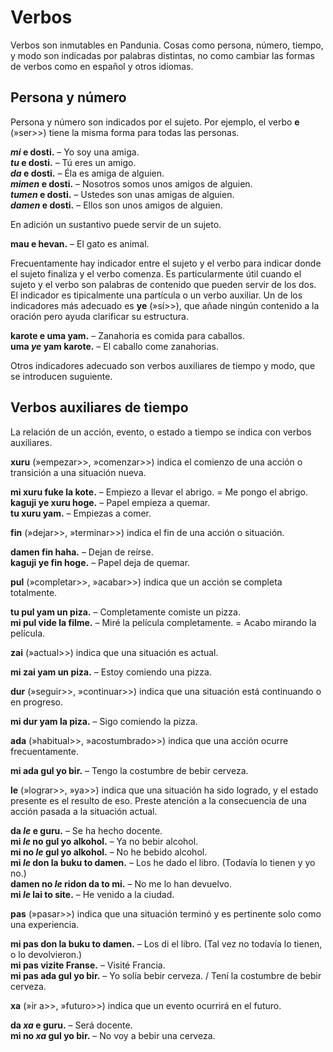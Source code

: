 # Verbos

Verbos son inmutables en Pandunia.
Cosas como persona, número, tiempo, y modo son indicadas por palabras distintas,
no como cambiar las formas de verbos como en español y otros idiomas.

## Persona y número

Persona y número son indicados por el sujeto.
Por ejemplo, el verbo
**e**
(»ser>>) tiene la misma forma para todas las personas.

**_mi_ e dosti.**
– Yo soy una amiga.  
**_tu_ e dosti.**
– Tú eres un amigo.  
**_da_ e dosti.**
– Éla es amiga de alguien.  
**_mimen_ e dosti.**
– Nosotros somos unos amigos de alguien.  
**_tumen_ e dosti.**
– Ustedes son unas amigas de alguien.  
**_damen_ e dosti.**
– Ellos son unos amigos de alguien.

En adición un sustantivo puede servir de un sujeto.

**mau e hevan.**
– El gato es animal.

Frecuentamente hay indicador entre el sujeto y el verbo
para indicar donde el sujeto finaliza y el verbo comenza.
Es particularmente útil cuando el sujeto y el verbo son palabras de contenido
que pueden servir de los dos.
El indicador es tipicalmente una partícula o un verbo auxiliar.
Un de los indicadores más adecuado es
**ye**
(»sí>>),
que añade ningún contenido a la oración
pero ayuda clarificar su estructura.

**karote e uma yam.**
– Zanahoria es comida para caballos.  
**uma _ye_ yam karote.**
– El caballo come zanahorias.

Otros indicadores adecuado son verbos auxiliares de tiempo y modo,
que se introducen suguiente.


## Verbos auxiliares de tiempo

La relación de un acción, evento, o estado a tiempo se indica con verbos auxiliares.

**xuru**
(»empezar>>, »comenzar>>)
indica el comienzo de una acción o transición a una situación nueva.

**mi xuru fuke la kote.**
– Empiezo a llevar el abrigo. = Me pongo el abrigo.  
**kaguji ye xuru hoge.**
– Papel empieza a quemar.  
**tu xuru yam.**
– Empiezas a comer.

**fin**
(»dejar>>, »terminar>>)
indica el fin de una acción o situación.

**damen fin haha.**
– Dejan de reírse.  
**kaguji ye fin hoge.**
– Papel deja de quemar.

**pul**
(»completar>>, »acabar>>)
indica que un acción se completa totalmente.

**tu pul yam un piza.**
– Completamente comiste un pizza.  
**mi pul vide la filme.**
– Miré la película completamente. = Acabo mirando la película.

**zai**
(»actual>>)
indica que una situación es actual.

**mi zai yam un piza.**
– Estoy comiendo una pizza.

**dur**
(»seguir>>, »continuar>>)
indica que una situación está continuando o en progreso.

**mi dur yam la piza.**
– Sigo comiendo la pizza.

**ada**
(»habitual>>, »acostumbrado>>)
indica que una acción ocurre frecuentamente.

**mi ada gul yo bir.**
– Tengo la costumbre de bebir cerveza.

**le**
(»lograr>>, »ya>>)
indica que una situación ha sido logrado, y el estado presente es el resulto de eso.
Preste atención a la consecuencia de una acción pasada a la situación actual.

**da _le_ e guru.**
– Se ha hecho docente.  
**mi _le_ no gul yo alkohol.**
– Ya no bebir alcohol.  
**mi no _le_ gul yo alkohol.**
– No he bebido alcohol.  
**mi _le_ don la buku to damen.**
– Los he dado el libro. (Todavía lo tienen y yo no.)  
**damen no _le_ ridon da to mi.**
– No me lo han devuelvo.  
**mi _le_ lai to site.**
– He venido a la ciudad.

**pas**
(»pasar>>)
indica que una situación terminó
y es pertinente solo como una experiencia.

**mi pas don la buku to damen.**
– Los di el libro. (Tal vez no todavía lo tienen, o lo devolvieron.)  
**mi pas vizite Franse.**
– Visité Francia.  
**mi pas ada gul yo bir.**
– Yo solía bebir cerveza. / Tení la costumbre de bebir cerveza.

**xa**
(»ir a>>, »futuro>>)
indica que un evento ocurrirá en el futuro.

**da _xa_ e guru.**
– Será docente.  
**mi no _xa_ gul yo bir.**
– No voy a bebir una cerveza.

